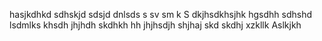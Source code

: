 hasjkdhkd sdhskjd
sdsjd dnlsds s
 sv sm k
S
dkjhsdkhsjhk hgsdhh sdhshd
lsdmlks
khsdh
jhjhdh
skdhkh
hh
jhjhsdjh
shjhaj
skd
skdhj
xzkllk
Aslkjkh
